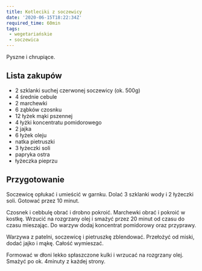 ```yaml
---
title: Kotleciki z soczewicy
date: '2020-06-15T18:22:34Z'
required_time: 60min
tags:
 - wegetariańskie
 - soczewica
---
```


Pyszne i chrupiące.

<!---- splitter ---->

## Lista zakupów

- 2 szklanki suchej czerwonej soczewicy (ok. 500g)
- 4 średnie cebule
- 2 marchewki
- 6 ząbków czosnku
- 12 łyżek mąki pszennej 
- 4 łyżki koncentratu pomidorowego
- 2 jajka
- 6 łyżek oleju
- natka pietruszki
- 3 łyżeczki soli
- papryka ostra
- łyżeczka pieprzu

<!---- splitter ---->

## Przygotowanie

Soczewicę opłukać i umieścić w garnku. Dolać 3 szklanki wody i 2 łyżeczki soli. Gotować przez 10 minut.

Czosnek i cebbulę obrać i drobno pokroić. Marchewki obrać i pokroić w kostkę. Wrzucić na rozgrzany olej i smażyć przez
20 minut od czasu do czasu mieszając. Do warzyw dodaj koncentrat pomidorowy oraz przyprawy.

Warzywa z patelni, soczewicę i pietruszkę zblendować. Przełożyć od miski, dodać jajko i mąkę. Całość wymieszać. 

Formować w dłoni lekko spłaszczone kulki i wrzucać na rozgrzany olej. Smażyć po ok. 4minuty z każdej strony.
